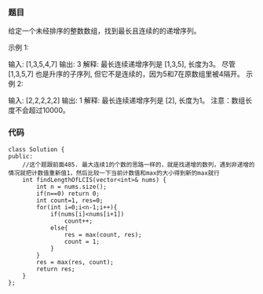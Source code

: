 ### 题目
给定一个未经排序的整数数组，找到最长且连续的的递增序列。

示例 1:

输入: [1,3,5,4,7]
输出: 3
解释: 最长连续递增序列是 [1,3,5], 长度为3。
尽管 [1,3,5,7] 也是升序的子序列, 但它不是连续的，因为5和7在原数组里被4隔开。 
示例 2:

输入: [2,2,2,2,2]
输出: 1
解释: 最长连续递增序列是 [2], 长度为1。
注意：数组长度不会超过10000。

### 代码
```
class Solution {
public:
    //这个题跟前面485. 最大连续1的个数的思路一样的，就是找递增的数列，遇到非递增的情况就把计数值重新值1，然后比较一下当前计数值和max的大小得到新的max就行
    int findLengthOfLCIS(vector<int>& nums) {
        int n = nums.size();
        if(n==0) return 0;
        int count=1, res=0;
        for(int i=0;i<n-1;i++){
            if(nums[i]<nums[i+1])
                count++;
            else{
                res = max(count, res);
                count = 1;
            }
        }
        res = max(res, count);
        return res;
    }
};
```